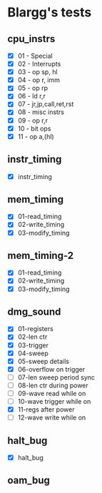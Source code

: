 # Blargg's tests

## cpu_instrs
- [x] 01 - Special
- [x] 02 - Interrupts
- [x] 03 - op sp, hl
- [x] 04 - op r, imm
- [x] 05 - op rp
- [x] 06 - ld r,r
- [x] 07 - jr,jp,call,ret,rst
- [x] 08 - misc instrs
- [x] 09 - op r,r
- [x] 10 - bit ops
- [x] 11 - op a,(hl)

## instr_timing
- [x] instr_timing

## mem_timing
- [x] 01-read_timing
- [x] 02-write_timing
- [x] 03-modify_timing

## mem_timing-2
- [x] 01-read_timing
- [x] 02-write_timing
- [x] 03-modify_timing

## dmg_sound
- [x] 01-registers
- [x] 02-len ctr
- [x] 03-trigger
- [x] 04-sweep
- [x] 05-sweep details
- [x] 06-overflow on trigger
- [ ] 07-len sweep period sync
- [ ] 08-len ctr during power
- [ ] 09-wave read while on
- [ ] 10-wave trigger while on
- [x] 11-regs after power
- [ ] 12-wave write while on

## halt_bug
- [x] halt_bug

## oam_bug
